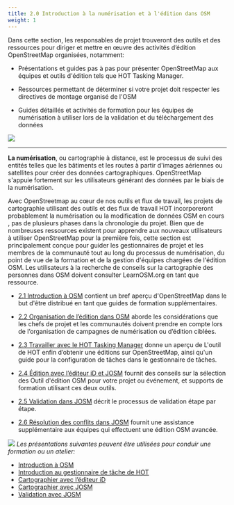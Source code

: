 ```yaml
---
title: 2.0 Introduction à la numérisation et à l'édition dans OSM
weight: 1
---
```


Dans cette section, les responsables de projet trouveront des outils et des ressources pour diriger et mettre en œuvre des activités d’édition OpenStreetMap organisées, notamment:

* Présentations et guides pas à pas pour présenter OpenStreetMap aux équipes et outils d'édition tels que HOT Tasking Manager.
* Ressources permettant de déterminer si votre projet doit respecter les directives de montage organisé de l'OSM

* Guides détaillés et activités de formation pour les équipes de numérisation à utiliser lors de la validation et du téléchargement des données

![](/images/digitization-and-editing/DSC03241.jpg)

***

**La numérisation**, ou cartographie à distance, est le processus de suivi des entités telles que les bâtiments et les routes à partir d'images aériennes ou satellites pour créer des données cartographiques. OpenStreetMap s'appuie fortement sur les utilisateurs générant des données par le biais de la numérisation. <br>

Avec OpenStreetmap au cœur de nos outils et flux de travail, les projets de cartographie utilisant des outils et des flux de travail HOT incorporeront probablement la numérisation ou la modification de données OSM en cours , pas de plusieurs phases dans la chronologie du projet. Bien que de nombreuses ressources existent pour apprendre aux nouveaux utilisateurs à utiliser OpenStreetMap pour la première fois, cette section est principalement conçue pour guider les gestionnaires de projet et les membres de la communauté tout au long du processus de numérisation, du point de vue de la formation et de la gestion d'équipes chargées de l'édition OSM. Les utilisateurs à la recherche de conseils sur la cartographie des personnes dans OSM doivent consulter LearnOSM.org en tant que ressource.
<br>

*  [2.1 Introduction à OSM](https://hotosm.github.io/toolbox/fr/pages/digitization-and-editing/2.1_introduction_to_openstreetmap/) contient un bref aperçu d'OpenStreetMap dans le but d'être distribué en tant que guides de formation supplémentaires.
 

*  [2.2 Organisation de l’édition dans OSM](https://hotosm.github.io/toolbox/fr/pages/digitization-and-editing/2.2_organized_osm_editing/) aborde les considérations que les chefs de projet et les communautés doivent prendre en compte lors de l’organisation de campagnes de numérisation ou d’édition ciblées.

*  [2.3 Travailler avec le HOT Tasking Manager](https://hotosm.github.io/toolbox/fr/pages/digitization-and-editing/2.3-working-with-the-hot-tasking-manager/) donne un aperçu de L'outil de HOT enfin d’obtenir une éditions sur OpenStreetMap, ainsi qu'un guide pour la configuration de tâches dans le gestionnaire de tâches.

*  [2.4 Édition avec l’éditeur iD et JOSM](https://hotosm.github.io/toolbox/fr/pages/digitization-and-editing/2.4-editing-with-id-and-josm/) fournit des conseils sur la sélection des Outil d'édition OSM pour votre projet ou événement, et supports de formation utilisant ces deux outils.

*  [2.5 Validation dans JOSM](https://hotosm.github.io/toolbox/fr/pages/digitization-and-editing/2.5_validating_with_josm/) décrit le processus de validation étape par étape.

*  [2.6 Résolution des conflits dans JOSM](https://hotosm.github.io/toolbox/fr/pages/digitization-and-editing/2.6-data-conflict-in-josm/) fournit une assistance supplémentaire aux équipes qui effectuent une édition OSM avancée.

![](/images/training_presentations_wide.PNG)
*Les présentations suivantes peuvent être utilisées pour conduir une formation ou un atelier:*
	 	 
*  [Introduction à OSM](https://docs.google.com/presentation/d/1S_RfToWFQY6fYqKJANIVFwM8_P-e1tZv9aMRZCVSBjI/edit?usp=sharing)
*  [Introduction au gestionnaire de tâche de HOT ](https://docs.google.com/presentation/d/1DxdkEA_C4Va729RIoFRyZd0NnVMXTGwK-Oncjia-UWk/edit#slide=id.g51d3d58777_0_444)
*  [Cartographier avec l’éditeur iD ](https://docs.google.com/presentation/d/1hGqAyHSWYERS9K5NRLPhIwbeMqQXFHFIfrGhIdeAKxc/edit?usp=sharing)
*  [Cartographier avec JOSM](https://docs.google.com/presentation/d/1nLs1JA-nlmqWA2vIr9ZsoDcg8wjsoc5nv1QMK9GT8KI/edit?usp=sharing)
*  [Validation avec JOSM](https://docs.google.com/presentation/d/1p2lJJluFv25qIXTE8qTzHJQW5QNbWr6sULJ7N-gjTx4/edit?usp=sharing)


